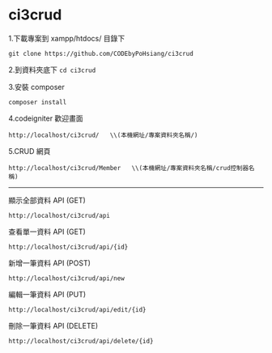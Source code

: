 # ci3crud

1.下載專案到 xampp/htdocs/ 目錄下</br>

```
git clone https://github.com/CODEbyPoHsiang/ci3crud
```
2.到資料夾底下 `cd ci3crud`</br>

3.安裝 composer</br>
```
composer install
```
4.codeigniter 歡迎畫面
```
http://localhost/ci3crud/   \\(本機網址/專案資料夾名稱/)
```
5.CRUD 網頁
```
http://localhost/ci3crud/Member   \\(本機網址/專案資料夾名稱/crud控制器名稱)
```
---
顯示全部資料 API (GET)
```
http://localhost/ci3crud/api
```
查看單一資料 API (GET)
```
http://localhost/ci3crud/api/{id}
```
新增一筆資料 API (POST)
```
http://localhost/ci3crud/api/new
```
編輯一筆資料 API (PUT)
```
http://localhost/ci3crud/api/edit/{id}
```
刪除一筆資料 API (DELETE)
```
http://localhost/ci3crud/api/delete/{id}
```
